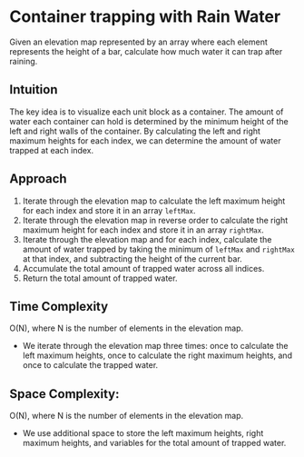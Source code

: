 # Container trapping with Rain Water
Given an elevation map represented by an array where each element represents the height of a bar, calculate how much water it can trap after raining.

## Intuition
The key idea is to visualize each unit block as a container. The amount of water each container can hold is determined by the minimum height of the left and right walls of the container. By calculating the left and right maximum heights for each index, we can determine the amount of water trapped at each index.

## Approach
1. Iterate through the elevation map to calculate the left maximum height for each index and store it in an array `leftMax`.
2. Iterate through the elevation map in reverse order to calculate the right maximum height for each index and store it in an array `rightMax`.
3. Iterate through the elevation map and for each index, calculate the amount of water trapped by taking the minimum of `leftMax` and `rightMax` at that index, and subtracting the height of the current bar.
4. Accumulate the total amount of trapped water across all indices.
5. Return the total amount of trapped water.

## Time Complexity
 O(N), where N is the number of elements in the elevation map.
- We iterate through the elevation map three times: once to calculate the left maximum heights, once to calculate the right maximum heights, and once to calculate the trapped water.


## Space Complexity:
 O(N), where N is the number of elements in the elevation map.
- We use additional space to store the left maximum heights, right maximum heights, and variables for the total amount of trapped water.
